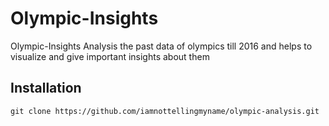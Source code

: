 # Olympic-Insights
Olympic-Insights Analysis the past data of olympics till 2016 and helps to visualize and give important insights about them

## Installation

```
git clone https://github.com/iamnottellingmyname/olympic-analysis.git
```

